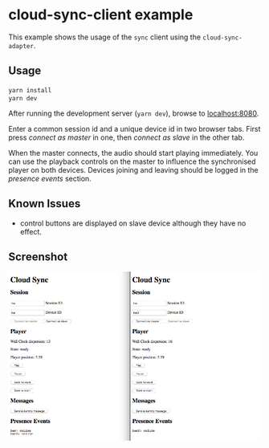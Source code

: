 # cloud-sync-client example

This example shows the usage of the `sync` client using the `cloud-sync-adapter`.

## Usage

```
yarn install
yarn dev
```

After running the development server (`yarn dev`), browse to [localhost:8080](http://localhost:8080).

Enter a common session id and a unique device id in two browser tabs. First press _connect as master_
in one, then _connect as slave_ in the other tab.

When the master connects, the audio should start playing immediately. You can use the playback controls
on the master to influence the synchronised player on both devices. Devices joining and leaving should
be logged in the _presence events_ section.

## Known Issues

* control buttons are displayed on slave device although they have no effect.

## Screenshot

![Screenshot of Players example](screenshot.png)

